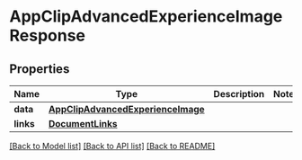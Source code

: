 # AppClipAdvancedExperienceImageResponse

## Properties
Name | Type | Description | Notes
------------ | ------------- | ------------- | -------------
**data** | [**AppClipAdvancedExperienceImage**](AppClipAdvancedExperienceImage.md) |  | 
**links** | [**DocumentLinks**](DocumentLinks.md) |  | 

[[Back to Model list]](../README.md#documentation-for-models) [[Back to API list]](../README.md#documentation-for-api-endpoints) [[Back to README]](../README.md)


